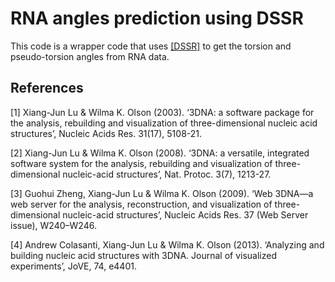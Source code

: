# RNA angles prediction using DSSR


This code is a wrapper code that uses [[DSSR]](#1-4) to get the torsion and pseudo-torsion angles from RNA data.







## References 

<a id="1">[1]</a> 
Xiang-Jun Lu & Wilma K. Olson (2003). 
‘3DNA: a software package for the analysis, rebuilding and visualization of three-dimensional nucleic acid structures’, 
Nucleic Acids Res. 31(17), 5108-21. 



<a id="2">[2]</a> 
Xiang-Jun Lu & Wilma K. Olson (2008). 
‘3DNA: a versatile, integrated software system for the analysis, rebuilding and visualization of three-dimensional nucleic-acid structures’, 
Nat. Protoc. 3(7), 1213-27.


<a id="3">[3]</a> 
Guohui Zheng, Xiang-Jun Lu & Wilma K. Olson (2009). 
‘Web 3DNA—a web server for the analysis, reconstruction, and visualization of three-dimensional nucleic-acid structures’, 
Nucleic Acids Res. 37 (Web Server issue), W240–W246. 


<a id="4">[4]</a> 
Andrew Colasanti, Xiang-Jun Lu & Wilma K. Olson (2013). 
‘Analyzing and building nucleic acid structures with 3DNA. Journal of visualized experiments’, 
JoVE, 74, e4401.
